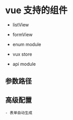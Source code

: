 # vue 支持的组件


- listView
- formView

- enum module
- vux store
- api module


## 参数路径

## 高级配置

    - 表单自动生成
